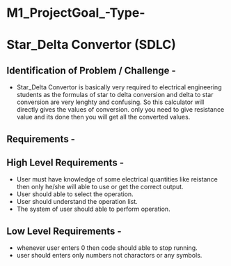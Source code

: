 # M1_ProjectGoal_-Type-


# Star_Delta Convertor (SDLC)

## Identification of Problem / Challenge - 

* Star_Delta Convertor is basically very required to electrical engineering students as the formulas of star to delta conversion and delta to star conversion are very lenghty and confusing. So this calculator will directly gives the values of conversion. only you need to give resistance value and its done then you will get all the converted values.

## Requirements -

## High Level Requirements -
* User must have knowledge of some electrical quantities like reistance then only he/she will able to use or get the correct output.
* User should able to select the operation.
* User should understand the operation list.
* The system of user should able to perform operation.

## Low Level Requirements -
* whenever user enters 0 then code should able to stop running.
* user should enters only numbers not charactors or any symbols.
